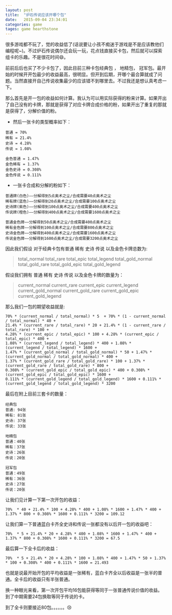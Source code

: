 ```yaml
---
layout: post
title:  "炉石传说应该开哪个包"
date:   2015-09-04 23:34:01
categories: game
tages: game hearthstone
---
```


很多游戏都不玩了，觉的收益低了(话说要让小孩不痴迷于游戏是不是应该教他们编程呢~)。不过炉石传说偶尔还会玩一玩，花点钱直接买卡包，然后就可以探索组卡的乐趣。不是很花时间:smile:。

前前后后也买了不少卡包了，因此目前三种卡包经典包 ， 地精包， 冠军包。最开始的时候开开包最少的收益最高，很明显。但开到后期，开哪个最合算就成了问题。当然直接开自己传说收集最少的应该错不到哪里去。不过我还是想认真考虑一下。

那么首先是开一包的收益如何计算。我认为可以用实际获得的粉来计算。如果开出了自己没有的卡牌，那就是获得了对应卡牌合成价格的粉，如果开出了重复的那就是获得了，分解价值的粉。

+ 然后一张卡的类型概率如下：

```
普通 = 70%
稀有 = 21.4%
史诗 = 4.28%
传说 = 1.08%

金色普通 = 1.47%
金色稀有 = 1.37%
金色史诗 = 0.308%
金色传说 = 0.111%
```

+ 一张卡合成和分解的粉如下：

```
普通牌(白色)——分解得到5点奥术之尘/合成需要40点奥术之尘
稀有牌(蓝色)——分解得到20点奥术之尘/合成需要100点奥术之尘
史诗牌(紫色)——分解得到100点奥术之尘/合成需要400点奥术之尘
传说牌(橙色)——分解得到400点奥术之尘/合成需要1600点奥术之尘

普通金色牌——分解得到50点奥术之尘/合成需要400点奥术之尘
稀有金色牌——分解得到100点奥术之尘/合成需要800点奥术之尘
史诗金色牌——分解得到400点奥术之尘/合成需要1600点奥术之尘
传说金色牌——分解得到1600点奥术之尘/合成需要3200点奥术之尘
```

因此我们假设 对于经典卡包有普通 稀有 史诗 传说 以及金色卡牌总数为:
> total_normal
> total_rare
> total_epic
> total_legend
> total_gold_normal
> total_gold_rare
> total_gold_epic
> total_gold_legend

假设我们拥有 普通 稀有 史诗 传说 以及金色卡牌的数量为：
> current_normal
> current_rare
> current_epic
> current_legend
> current_gold_normal
> current_gold_rare
> current_gold_epic
> current_gold_legend

那么我们一包的期望收益就是:

```
70% * (current_normal / total_normal) * 5  + 70% * (1 - current_normal / total_normal) * 40 +
21.4% * (current_rare / total_rare) * 20 + 21.4% * (1 - current_rare / total_rare) * 100 +
4.28% * (current_epic / total_epic) * 100 + 4.28% * (current_epic / total_epic) * 400 +
1.08% * (current_legend / total_legend) * 400 + 1.08% * (current_legend / total_legend) * 1600 +
1.47% * (current_gold_normal / total_gold_normal) * 50 + 1.47% * (current_gold_normal / total_gold_normal) * 400 +
1.37% * (current_gold_rare / total_gold_rare) * 100 + 1.37% * (current_gold_rare / total_gold_rare) * 800 +
0.308% * (current_gold_epic / total_gold_epic) * 400 + 0.308% * (current_gold_epic / total_gold_epic) * 1600 +
0.111% * (current_gold_legend / total_gold_legend) * 1600 + 0.111% * (current_gold_legend / total_gold_legend) * 3200
```

最后在附上目前三套卡的数量：

```
经典包
普通: 94张
稀有: 81张
史诗: 37张
传说: 33张

地精包
普通：40张
稀有：37张
史诗：26张
传说：20张

冠军包
普通：49张
稀有：36张
史诗：27张
传说：20张
```

让我们见计算一下第一次开包的收益：

```
70%  * 40 + 21.4% * 100 + 4.28% * 400 + 1.08% * 1600 + 1.47% * 400 + 1.37% * 800 + 0.308% * 1600 + 0.111% * 3200 = 109.12
```

让我们算一下普通蓝白卡齐全史诗和传说一张都没有以后开一包的收益吧：

```
70%  * 5 + 21.4% * 20 + 4.28% * 400 + 1.08% * 1600 + 1.47% * 400 + 1.37% * 800 + 0.308% * 1600 + 0.111% * 3200 = 67.5
```

最后算一下全卡后的收益：

```
70%  * 5 + 21.4% * 20 + 4.28% * 100 + 1.08% * 400 + 1.47% * 50 + 1.37% * 100 + 0.308% * 400 + 0.111% * 1600 = 21.493
```

也就是说最开始开包的平均收益是一张稀有，蓝白卡齐全以后收益是一张半的普通。全卡后的收益只有半张普通。

换一种眼光来看，第一次开包平均16包能获得等同于一张普通传说价值的收益。
到了中期需要24包换取等同于传说的卡。

到了全卡则要接近80包。。。。。。:cry:



